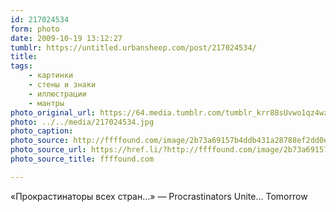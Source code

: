 ```yaml
---
id: 217024534
form: photo
date: 2009-10-19 13:12:27
tumblr: https://untitled.urbansheep.com/post/217024534/
title:
tags:
    - картинки
    - стены и знаки
    - иллюстрации
    - мантры
photo_original_url: https://64.media.tumblr.com/tumblr_krr88sUvwo1qz4wzio1_400.jpg
photo: ../../media/217024534.jpg
photo_caption:
photo_source: http://ffffound.com/image/2b73a69157b4ddb431a28788ef2dd0e7a7bc446b
photo_source_url: https://href.li/?http://ffffound.com/image/2b73a69157b4ddb431a28788ef2dd0e7a7bc446b
photo_source_title: ffffound.com

---
```


<p>«Прокрастинаторы всех стран…» — Procrastinators Unite… Tomorrow</p>
